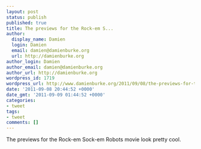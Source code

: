 ```yaml
---
layout: post
status: publish
published: true
title: The previews for the Rock-em S...
author:
  display_name: Damien
  login: Damien
  email: damien@damienburke.org
  url: http://damienburke.org
author_login: Damien
author_email: damien@damienburke.org
author_url: http://damienburke.org
wordpress_id: 1719
wordpress_url: http://www.damienburke.org/2011/09/08/the-previews-for-the-rock-em-s/
date: '2011-09-08 20:44:52 +0000'
date_gmt: '2011-09-09 01:44:52 +0000'
categories:
- tweet
tags:
- tweet
comments: []
---
```

<p>The previews for the Rock-em Sock-em Robots movie look pretty cool.</p>
